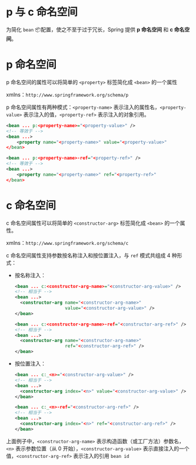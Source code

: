 # p 与 c 命名空间

为简化 `bean` <span data-type="text">📦</span>配置，使之不至于过于冗长，Spring 提供 **p 命名空间** 和 **c 命名空间**。

# p 命名空间

p 命名空间的属性可以将简单的 `<property>` 标签简化成 `<bean>` 的一个属性

xmlns：`http://www.springframework.org/schema/p`

p 命名空间属性有两种模式：`<property-name>` 表示注入的属性名，`<property-value>` 表示注入的值，`<property-ref>` 表示注入的对象引用。

```xml
<bean ... p:<property-name>="<property-value>" />
<!-- 等效于 -->
<bean ...>
    <property name="<property-name>" value="<property-value>"
</bean>
```

```xml
<bean ... p:<property-name>-ref="<property-ref>" />
<!-- 等效于 -->
<bean ...>
    <property name="<property-name>" ref="<property-ref>"
</bean>
```

# c 命名空间

c 命名空间属性可以将简单的 `<constructor-arg>` 标签简化成 `<bean>` 的一个属性。

xmlns：`http://www.springframework.org/schema/c`

c 命名空间属性支持参数按名称注入和按位置注入，与 `ref` 模式共组成 4 种形式：

* 按名称注入：

  ```xml
  <bean ... c:<constructor-arg-name>="<constructor-arg-value>" />
  <!-- 相当于 -->
  <bean ...>
    <constructor-arg name="<constructor-arg-name>" 
                     value="<constructor-arg-value>" />
  </bean>
  ```

  ```xml
  <bean ... c:<constructor-arg-name>-ref="<constructor-arg-ref>" />
  <!-- 相当于 -->
  <bean ...>
    <constructor-arg name="<constructor-arg-name>" 
                     ref="<constructor-arg-ref>" />
  </bean>
  ```

* 按位置注入：

  ```xml
  <bean ... c:_<n>="<constructor-arg-value>" />
  <!-- 相当于 -->
  <bean ...>
    <constructor-arg index="<n>" value="<constructor-arg-value>" />
  </bean>
  ```

  ```xml
  <bean ... c:_<n>-ref="<constructor-arg-ref>" />
  <!-- 相当于 -->
  <bean ...>
    <constructor-arg index="<n>" ref="<constructor-arg-ref>" />
  </bean>
  ```

上面例子中，`<constructor-arg-name>` 表示构造函数（或工厂方法）参数名，`<n>` 表示参数位置（从 0 开始），`<constructor-arg-value>` 表示直接注入的一个值，`<constructor-arg-ref>` 表示注入的引用 `bean id`

‍
